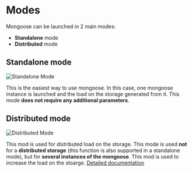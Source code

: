 # Modes

Mongoose can be launched in 2 main modes:
* **Standalone** mode
* **Distributed** mode

## Standalone mode

![Standalone Mode](../../../images/standalone_mode.png)

This is the easiest way to use mongoose. In this case, one mongoose instance is launched and the load on the storage generated from it. This mode **does not require any additional parameters**.

## Distributed mode

![Distributed Mode](../../../images/distributed_mode.png)

This mod is used for distributed load on the storage. This mode is used **not** for a **distributed storage** (this function is also supported in a standalone mode), but for **several instances of the mongoose**.
This mod is used to increase the load on the stoarge. 
[Detailed documentation](distributed_mode)
